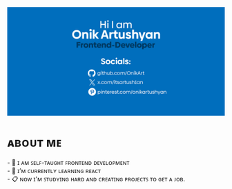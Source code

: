 <img src="github.jpg" alt="Profile Banner"/>
<p><i></i></p>
<h1>ᴀʙᴏᴜᴛ ᴍᴇ</h1>
- 👀 ɪ ᴀᴍ ꜱᴇʟꜰ-ᴛᴀᴜɢʜᴛ ꜰʀᴏɴᴛᴇɴᴅ ᴅᴇᴠᴇʟᴏᴘᴍᴇɴᴛ <br>
- 🌱 ɪ’ᴍ ᴄᴜʀʀᴇɴᴛʟʏ ʟᴇᴀʀɴɪɴɢ ʀᴇᴀᴄᴛ <br>
- 📋 ɴᴏᴡ ɪ'ᴍ ꜱᴛᴜᴅʏɪɴɢ ʜᴀʀᴅ ᴀɴᴅ ᴄʀᴇᴀᴛɪɴɢ ᴘʀᴏᴊᴇᴄᴛꜱ ᴛᴏ ɢᴇᴛ ᴀ ᴊᴏʙ. <br>

<!---
OnikArt/OnikArt is a ✨ special ✨ repository because its `README.md` (this file) appears on your GitHub profile.
You can click the Preview link to take a look at your changes.
--->
